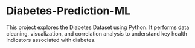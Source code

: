 # Diabetes-Prediction-ML
This project explores the Diabetes Dataset using Python. It performs data cleaning, visualization, and correlation analysis to understand key health indicators associated with diabetes.

